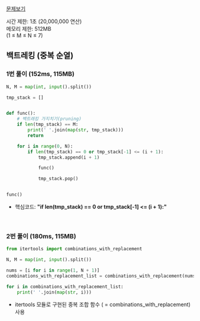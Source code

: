 [문제보기](https://www.acmicpc.net/problem/15651)

시간 제한: 1초 (20,000,000 연산) <br/>
메모리 제한: 512MB <br/>
(1 ≤ M ≤ N ≤ 7)
## 백트레킹 (중복 순열)
### 1번 풀이 (152ms, 115MB)
```python
N, M = map(int, input().split())

tmp_stack = []


def func():
    # 백트래킹 가지치기(pruning)
    if len(tmp_stack) == M:
        print(' '.join(map(str, tmp_stack)))
        return

    for i in range(0, N):
        if len(tmp_stack) == 0 or tmp_stack[-1] <= (i + 1):
            tmp_stack.append(i + 1)

            func()

            tmp_stack.pop()


func()
```
- 핵심코드: **"if len(tmp_stack) == 0 or tmp_stack[-1] <= (i + 1):"**
<br/><br/><br/>
### 2번 풀이 (180ms, 115MB)
```python
from itertools import combinations_with_replacement

N, M = map(int, input().split())

nums = [i for i in range(1, N + 1)]
combinations_with_replacement_list = combinations_with_replacement(nums, M)

for i in combinations_with_replacement_list:
    print(' '.join(map(str, i)))
```
- itertools 모듈로 구현된 중복 조합 함수 ( = combinations_with_replacement) 사용

